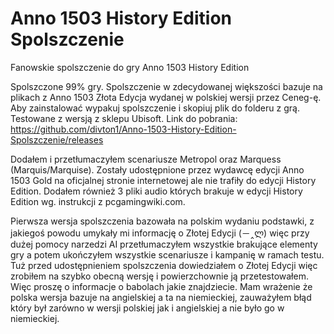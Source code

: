 # Anno 1503 History Edition Spolszczenie #
Fanowskie spolszczenie do gry Anno 1503 History Edition

Spolszczone 99% gry. Spolszczenie w zdecydowanej większości bazuje na plikach z Anno 1503 Złota Edycja wydanej w polskiej wersji przez Ceneg-ę. Aby zainstalować wypakuj spolszczenie i skopiuj plik do folderu z grą. Testowane z wersją z sklepu Ubisoft. Link do pobrania:
https://github.com/divton1/Anno-1503-History-Edition-Spolszczenie/releases

Dodałem i przetłumaczyłem scenariusze Metropol oraz Marquess (Marquis/Marquise). Zostały udostępnione przez wydawcę edycji Anno 1503 Gold na oficjalnej stronie internetowej ale nie trafiły do edycji History Edition.
Dodałem również 3 pliki audio których brakuje w edycji History Edition wg. instrukcji z pcgamingwiki.com.

Pierwsza wersja spolszczenia bazowała na polskim wydaniu podstawki, z jakiegoś powodu umykały mi informację o Złotej Edycji (－‸ლ) więc przy dużej pomocy narzedzi AI przetłumaczyłem wszystkie brakujące elementy gry a potem ukończyłem wszystkie scenariusze i kampanię w ramach testu. Tuż przed udostępnieniem spolszczenia dowiedziałem o Złotej Edycji więc zrobiłem na szybko obecną wersję i powierzchownie ją przetestowałem. Więc proszę o informacje o babolach jakie znajdziecie. Mam wrażenie że polska wersja bazuje na angielskiej a ta na niemieckiej, zauważyłem błąd który był zarówno w wersji polskiej jak i angielskiej a nie było go w niemieckiej.


